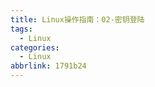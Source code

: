 ```yaml
---
title: Linux操作指南：02-密钥登陆
tags:
  - Linux
categories:
  - Linux
abbrlink: 1791b24
---
```




<!-- more -->